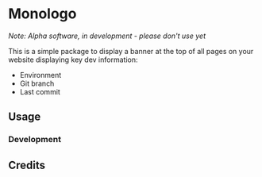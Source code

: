 # Monologo

*Note: Alpha software, in development - please don't use yet*

This is a simple package to display a banner at the top of all pages on your website displaying key dev information:

* Environment
* Git branch
* Last commit

## Usage

### Development

## Credits